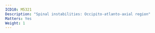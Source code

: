 ```yaml
---
ICD10: M5321
Description: "Spinal instabilities: Occipito-atlanto-axial region"
Matters: Yes
Weight: 1
---
```

